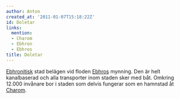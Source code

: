 ```yaml
---
author: Anton
created_at: '2011-01-07T15:18:22Z'
id: Doletar
links:
  mention:
  - Charom
  - Ebhron
  - Ebhros
title: Doletar
---
```


[Ebhronitisk] stad belägen vid floden [Ebhros] mynning. Den är helt kanalbaserad och alla
transporter inom staden sker med båt. Omkring 12.000 invånare bor i staden som delvis fungerar som
en hamnstad åt [Charom].

  [Ebhronitisk]: Ebhron
  [Ebhros]: Ebhros
  [Charom]: Charom
